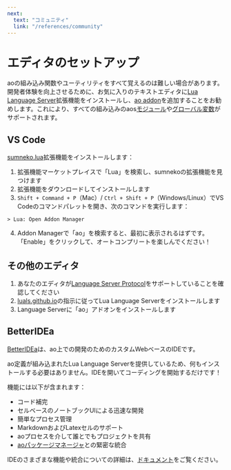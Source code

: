 ```yaml
---
next:
  text: "コミュニティ"
  link: "/references/community"
---
```


# エディタのセットアップ

aoの組み込み関数やユーティリティをすべて覚えるのは難しい場合があります。開発者体験を向上させるために、お気に入りのテキストエディタに[Lua Language Server](https://luals.github.io)拡張機能をインストールし、[ao addon](https://github.com/martonlederer/ao-definitions)を追加することをお勧めします。これにより、すべての組み込みのaos[モジュール](../guides/aos/modules/index.md)や[グローバル変数](../guides/aos/intro.md#globals)がサポートされます。

## VS Code

[sumneko.lua](https://marketplace.visualstudio.com/items?itemName=sumneko.lua)拡張機能をインストールします：

1. 拡張機能マーケットプレイスで「Lua」を検索し、sumnekoの拡張機能を見つけます
2. 拡張機能をダウンロードしてインストールします
3. `Shift + Command + P`（Mac）/ `Ctrl + Shift + P`（Windows/Linux）でVS Codeのコマンドパレットを開き、次のコマンドを実行します：

```
> Lua: Open Addon Manager
```

4. Addon Managerで「ao」を検索すると、最初に表示されるはずです。「Enable」をクリックして、オートコンプリートを楽しんでください！

## その他のエディタ

1. あなたのエディタが[Language Server Protocol](https://microsoft.github.io/language-server-protocol/implementors/tools/)をサポートしていることを確認してください
2. [luals.github.io](https://luals.github.io/#install)の指示に従ってLua Language Serverをインストールします
3. Language Serverに「ao」アドオンをインストールします

## BetterIDEa

[BetterIDEa](https://ide.betteridea.dev)は、ao上での開発のためのカスタムWebベースのIDEです。

ao定義が組み込まれたLua Language Serverを提供しているため、何もインストールする必要はありません。IDEを開いてコーディングを開始するだけです！

機能には以下が含まれます：

- コード補完
- セルベースのノートブックUIによる迅速な開発
- 簡単なプロセス管理
- MarkdownおよびLatexセルのサポート
- aoプロセスを介して誰とでもプロジェクトを共有
- [aoパッケージマネージャ](https://apm.betteridea.dev)との緊密な統合

IDEのさまざまな機能や統合についての詳細は、[ドキュメント](https://docs.betteridea.dev)をご覧ください。
